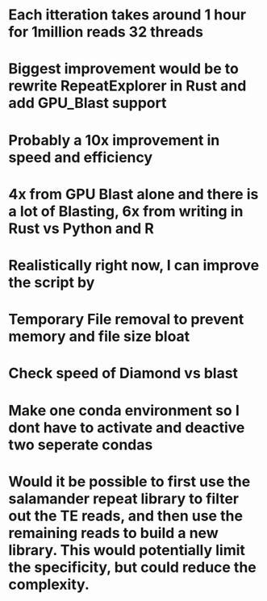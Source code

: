 
# Each itteration takes around 1 hour for 1million reads 32 threads

# Biggest improvement would be to rewrite RepeatExplorer in Rust and add GPU_Blast support
# Probably a 10x improvement in speed and efficiency
# 4x from GPU Blast alone and there is a lot of Blasting, 6x from writing in Rust vs Python and R

# Realistically right now, I can improve the script by
# Temporary File removal to prevent memory and file size bloat
# Check speed of Diamond vs blast
# Make one conda environment so I dont have to activate and deactive two seperate condas


# Would it be possible to first use the salamander repeat library to filter out the TE reads, and then use the remaining reads to build a new library. This would potentially limit the specificity, but could reduce the complexity.

